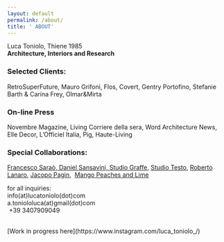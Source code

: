 ```yaml
---
layout: default
permalink: /about/
title: ' ABOUT'
---
```

Luca Toniolo, Thiene 1985 <br>
**Architecture, Interiors and Research**

### Selected Clients:

RetroSuperFuture, Mauro Grifoni, Flos, Covert, Gentry Portofino, Stefanie Barth & Carina Frey, Olmar&Mirta

### On-line Press

Novembre Magazine, Living Corriere della sera, Word Architecture News, Elle Decor, L’Officiel Italia, Pig, Haute-Living

### Special Collaborations:

[Francesco Saraò, ](http://referentz.tumblr.com)[Daniel Sansavini, ](http://www.danielsansavini.com)[Studio Graffe](http://studiograffe.com), [Studio Testo](http://www.studiotesto.com), [Roberto Lanaro](http://www.robertolanaro.it/casa-del-medico/), [Jacopo Pagin](http://www.jacopopagin.com),  [Mango Peaches and Lime](https://www.mangopeachesandlime.com)

for all inquiries: <br> info(at)lucatoniolo(dot)com <br> a.toniololuca(at)gmail(dot)com <br> \+39 3407909049

<br>
[Work in progress here](https://www.instagram.com/luca_toniolo_/)
